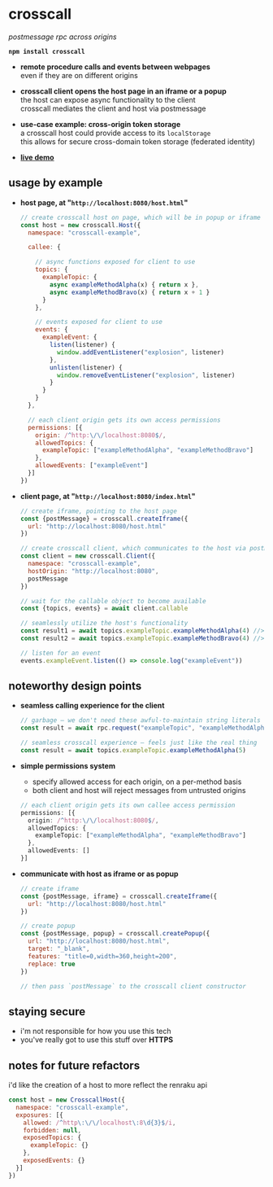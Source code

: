 
# crosscall

*postmessage rpc across origins*

**`npm install crosscall`**

- **remote procedure calls and events between webpages**  
  even if they are on different origins  

- **crosscall client opens the host page in an iframe or a popup**  
  the host can expose async functionality to the client  
  crosscall mediates the client and host via postmessage  

- **use-case example: cross-origin token storage**  
  a crosscall host could provide access to its `localStorage`  
  this allows for secure cross-domain token storage (federated identity)  

- [**live demo**](https://chasemoskal.com/crosscall/)


## usage by example

- **host page, at "`http://localhost:8080/host.html`"**

  ```js
  // create crosscall host on page, which will be in popup or iframe
  const host = new crosscall.Host({
    namespace: "crosscall-example",

    callee: {

      // async functions exposed for client to use
      topics: {
        exampleTopic: {
          async exampleMethodAlpha(x) { return x },
          async exampleMethodBravo(x) { return x + 1 }
        }
      },

      // events exposed for client to use
      events: {
        exampleEvent: {
          listen(listener) {
            window.addEventListener("explosion", listener)
          },
          unlisten(listener) {
            window.removeEventListener("explosion", listener)
          }
        }
      }
    },

    // each client origin gets its own access permissions
    permissions: [{
      origin: /^http:\/\/localhost:8080$/,
      allowedTopics: {
        exampleTopic: ["exampleMethodAlpha", "exampleMethodBravo"]
      },
      allowedEvents: ["exampleEvent"]
    }]
  })
  ```

- **client page, at "`http://localhost:8080/index.html`"**

  ```js
  // create iframe, pointing to the host page
  const {postMessage} = crosscall.createIframe({
    url: "http://localhost:8080/host.html"
  })

  // create crosscall client, which communicates to the host via postMessage
  const client = new crosscall.Client({
    namespace: "crosscall-example",
    hostOrigin: "http://localhost:8080",
    postMessage
  })

  // wait for the callable object to become available
  const {topics, events} = await client.callable

  // seamlessly utilize the host's functionality
  const result1 = await topics.exampleTopic.exampleMethodAlpha(4) //> 4
  const result2 = await topics.exampleTopic.exampleMethodBravo(4) //> 5

  // listen for an event
  events.exampleEvent.listen(() => console.log("exampleEvent"))

  ```

## noteworthy design points

- **seamless calling experience for the client**
  ```js
  // garbage — we don't need these awful-to-maintain string literals
  const result = await rpc.request("exampleTopic", "exampleMethodAlpha", [5])

  // seamless crosscall experience — feels just like the real thing
  const result = await topics.exampleTopic.exampleMethodAlpha(5)
  ```

- **simple permissions system**
  - specify allowed access for each origin, on a per-method basis
  - both client and host will reject messages from untrusted origins

  ```typescript
  // each client origin gets its own callee access permission
  permissions: [{
    origin: /^http:\/\/localhost:8080$/,
    allowedTopics: {
      exampleTopic: ["exampleMethodAlpha", "exampleMethodBravo"]
    },
    allowedEvents: []
  }]
  ```

- **communicate with host as iframe or as popup**
  ```js
  // create iframe
  const {postMessage, iframe} = crosscall.createIframe({
    url: "http://localhost:8080/host.html"
  })

  // create popup
  const {postMessage, popup} = crosscall.createPopup({
    url: "http://localhost:8080/host.html",
    target: "_blank",
    features: "title=0,width=360,height=200",
    replace: true
  })

  // then pass `postMessage` to the crosscall client constructor
  ```

## staying secure

- i'm not responsible for how you use this tech
- you've really got to use this stuff over **HTTPS**

## notes for future refactors

i'd like the creation of a host to more reflect the renraku api

```js
const host = new CrosscallHost({
  namespace: "crosscall-example",
  exposures: [{
    allowed: /^http\:\/\/localhost\:8\d{3}$/i,
    forbidden: null,
    exposedTopics: {
      exampleTopic: {}
    },
    exposedEvents: {}
  }]
})
```
